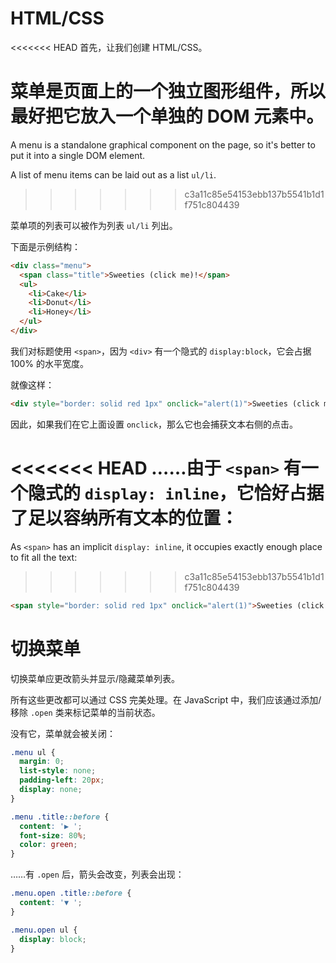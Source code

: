
# HTML/CSS

<<<<<<< HEAD
首先，让我们创建 HTML/CSS。

菜单是页面上的一个独立图形组件，所以最好把它放入一个单独的 DOM 元素中。
=======
A menu is a standalone graphical component on the page, so it's better to put it into a single DOM element.

A list of menu items can be laid out as a list `ul/li`.
>>>>>>> c3a11c85e54153ebb137b5541b1d1f751c804439

菜单项的列表可以被作为列表 `ul/li` 列出。

下面是示例结构：

```html
<div class="menu">
  <span class="title">Sweeties (click me)!</span>
  <ul>
    <li>Cake</li>
    <li>Donut</li>
    <li>Honey</li>
  </ul>
</div>
```

我们对标题使用 `<span>`，因为 `<div>` 有一个隐式的 `display:block`，它会占据 100% 的水平宽度。

就像这样：

```html autorun height=50
<div style="border: solid red 1px" onclick="alert(1)">Sweeties (click me)!</div>
```

因此，如果我们在它上面设置 `onclick`，那么它也会捕获文本右侧的点击。

<<<<<<< HEAD
……由于 `<span>` 有一个隐式的 `display: inline`，它恰好占据了足以容纳所有文本的位置：
=======
As `<span>` has an implicit `display: inline`, it occupies exactly enough place to fit all the text:
>>>>>>> c3a11c85e54153ebb137b5541b1d1f751c804439

```html autorun height=50
<span style="border: solid red 1px" onclick="alert(1)">Sweeties (click me)!</span>
```

# 切换菜单

切换菜单应更改箭头并显示/隐藏菜单列表。

所有这些更改都可以通过 CSS 完美处理。在 JavaScript 中，我们应该通过添加/移除 `.open` 类来标记菜单的当前状态。

没有它，菜单就会被关闭：

```css
.menu ul {
  margin: 0;
  list-style: none;
  padding-left: 20px;
  display: none;
}

.menu .title::before {
  content: '▶ ';
  font-size: 80%;
  color: green;
}
```

……有 `.open` 后，箭头会改变，列表会出现：

```css
.menu.open .title::before {
  content: '▼ ';
}

.menu.open ul {
  display: block;
}
```
